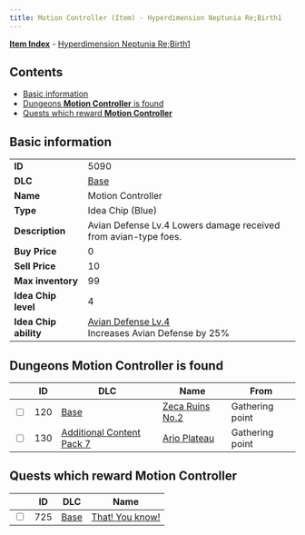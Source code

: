 ```yaml
---
title: Motion Controller (Item) - Hyperdimension Neptunia Re;Birth1
---
```


[**Item Index**](/neptunia/rb1/item/index.html) - [Hyperdimension Neptunia Re;Birth1](/neptunia/rb1)

## Contents

- [Basic information](#basic-information)
- [Dungeons **Motion Controller** is found](#dungeons-motion-controller-is-found)
- [Quests which reward **Motion Controller**](#quests-which-reward-motion-controller)

## Basic information

|   |   |
| -- | -- |
| **ID** | 5090 |
| **DLC** | [Base](/neptunia/rb1/dlc/1-base.html) |
| **Name** | Motion Controller |
| **Type** | Idea Chip (Blue) |
| **Description** | Avian Defense Lv.4 Lowers damage received from avian-type foes. |
| **Buy Price** | 0 |
| **Sell Price** | 10 |
| **Max inventory** | 99 |
| **Idea Chip level** | 4 |
| **Idea Chip ability** | [Avian Defense Lv.4](/neptunia/rb1/avatar/1-9589-avian-defense-lv-4.html)<br />Increases Avian Defense by 25% |


## Dungeons **Motion Controller** is found

|    | ID | DLC | Name | From |
| -- | -- | --- | ---- | ---- |
| <input type="checkbox" id="rb1-dungeon-1-120" class="trackbox" /> | 120 | [Base](/neptunia/rb1/dlc/1-base.html) | [Zeca Ruins No.2](/neptunia/rb1/dungeon/1-120-zeca-ruins-no-2.html) | Gathering point |
| <input type="checkbox" id="rb1-dungeon-16-130" class="trackbox" /> | 130 | [Additional Content Pack 7](/neptunia/rb1/dlc/16-pack7.html) | [Ario Plateau](/neptunia/rb1/dungeon/16-130-ario-plateau.html) | Gathering point |


## Quests which reward **Motion Controller**

|    | ID | DLC | Name |
| -- | -- | --- | ---- |
| <input type="checkbox" id="rb1-quest-1-725" class="trackbox" /> | 725 | [Base](/neptunia/rb1/dlc/1-base.html) | [That! You know!](/neptunia/rb1/quest/1-725-that-you-know.html) |
